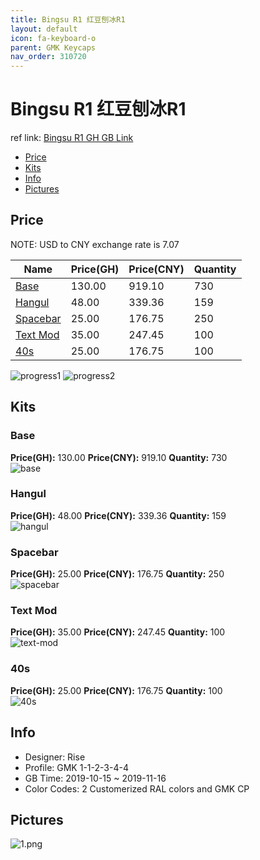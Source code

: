```yaml
---
title: Bingsu R1 红豆刨冰R1
layout: default
icon: fa-keyboard-o
parent: GMK Keycaps
nav_order: 310720
---
```


# Bingsu R1 红豆刨冰R1

ref link: [Bingsu R1 GH GB Link](https://geekhack.org/index.php?topic=102936.0)  

* [Price](#price)  
* [Kits](#kits)  
* [Info](#info)  
* [Pictures](#pictures)  


## Price  
NOTE: USD to CNY exchange rate is 7.07

| Name          | Price(GH)    |  Price(CNY) | Quantity |
| ------------- | ------------ |  ---------- | -------- |
|[Base](#base)|130.00|919.10|730|
|[Hangul](#hangul)|48.00|339.36|159|
|[Spacebar](#spacebar)|25.00|176.75|250|
|[Text Mod](#text-mod)|35.00|247.45|100|
|[40s](#40s)|25.00|176.75|100|

<img src="{{ 'assets/images/gmk-keycaps/bingsu/progress1.png' | relative_url }}" alt="progress1" class="image featured">
<img src="{{ 'assets/images/gmk-keycaps/bingsu/progress2.png' | relative_url }}" alt="progress2" class="image featured">

## Kits  
### Base  
**Price(GH):** 130.00    **Price(CNY):** 919.10    **Quantity:** 730  
<img src="{{ 'assets/images/gmk-keycaps/bingsu/kits_pics/base.jpg' | relative_url }}" alt="base" class="image featured">

### Hangul  
**Price(GH):** 48.00    **Price(CNY):** 339.36    **Quantity:** 159  
<img src="{{ 'assets/images/gmk-keycaps/bingsu/kits_pics/hangul.jpg' | relative_url }}" alt="hangul" class="image featured">

### Spacebar  
**Price(GH):** 25.00    **Price(CNY):** 176.75    **Quantity:** 250  
<img src="{{ 'assets/images/gmk-keycaps/bingsu/kits_pics/spacebar.jpg' | relative_url }}" alt="spacebar" class="image featured">

### Text Mod  
**Price(GH):** 35.00    **Price(CNY):** 247.45    **Quantity:** 100  
<img src="{{ 'assets/images/gmk-keycaps/bingsu/kits_pics/text-mod.jpg' | relative_url }}" alt="text-mod" class="image featured">

### 40s  
**Price(GH):** 25.00    **Price(CNY):** 176.75    **Quantity:** 100  
<img src="{{ 'assets/images/gmk-keycaps/bingsu/kits_pics/40s.jpg' | relative_url }}" alt="40s" class="image featured">


## Info  
* Designer: Rise  
* Profile: GMK 1-1-2-3-4-4  
* GB Time: 2019-10-15 ~ 2019-11-16  
* Color Codes: 2 Customerized RAL colors and GMK CP


## Pictures  
<img src="{{ 'assets/images/gmk-keycaps/bingsu/rendering_pics/1.png' | relative_url }}" alt="1.png" class="image featured">
